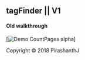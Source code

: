 ## tagFinder || V1



#### Old walkthrough
[![Demo CountPages alpha](https://j.gifs.com/N9RNv6.gif)]

Copyright © 2018 PirashanthJ


